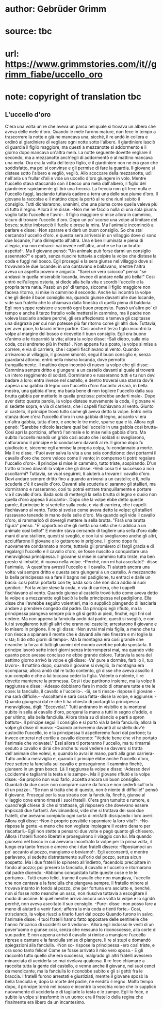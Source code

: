 # author: Gebrüder Grimm
# source: tbc
# url: https://www.grimmstories.com/it//grimm_fiabe/uccello_oro
# note: copyright of translation tbc

## L'uccello d'oro 

C'era una volta un re che aveva un parco nel quale si trovava un albero
che aveva delle mele d'oro. Quando le mele furono mature, non fece in
tempo a trascorrere la notte e già ne mancava una, sicché‚ il re andò in
collera e ordinò al giardiniere di vegliare ogni notte sotto l'albero.
Il giardiniere lasciò di guardia il figlio maggiore, ma questi a
mezzanotte si addormentò e il giorno dopo mancava un'altra mela. La
notte seguente dovette vegliare il secondo, ma a mezzanotte anch'egli
di addormentò e al mattino mancava una mela. Ora era la volta del terzo
figlio, e il giardiniere non ne era gran che soddisfatto, ma poi si
convinse e gli permise di fare la guardia. Il giovane si distese sotto
l'albero e vegliò, vegliò. Allo scoccare della mezzanotte, udì
nell'aria un frullar d'ali e vide un uccello d'oro giungere in volo.
Mentre l'uccello stava staccando con il becco una mela dall'albero, il
figlio del giardiniere rapidamente gli tirò una freccia. La freccia non
gli fece nulla e l'uccello fuggì, lasciando tuttavia cadere a terra una
delle sue piume d'oro. Il giovane la raccolse e il mattino dopo la
portò al re che riunì subito il consiglio. Tutti dichiararono, unanimi,
che una piuma come quella valeva più di tutto il regno. Allora il re
disse: -Non me ne faccio nulla di una sola piuma: voglio tutto
l'uccello e l'avrò-. Il figlio maggiore si mise allora in cammino,
sicuro di trovare l'uccello d'oro. Dopo un po' scorse una volpe al
limitare del bosco; subito imbracciò il fucile e prese la mira. Ma
l'animale incominciò a parlare e disse: -Non sparare e ti darò un buon
consiglio. So che stai cercando l'uccello d'oro, e questa sera
arriverai in un villaggio dove ci sono due locande, l'una dirimpetto
all'altra. Una è ben illuminata e piena di allegria, ma non entrarci:
vai invece nell'altra, anche se ha un brutto aspetto!-. Ma il giovane
pensò: "Un animale può forse darmi un consiglio assennato?" e sparò,
senza riuscire tuttavia a colpire la volpe che distese la coda e fuggì
nel bosco. Egli proseguì e la sera giunse nel villaggio dove si
trovavano le due locande: in una cantavano e ballavano, mentre l'altra
aveva un aspetto povero e angusto. "Sarei un vero sciocco" pensò "se
andassi in quella miserabile locanda, invece di andare nella più
bella!" Così entrò nell'allegra osteria, si diede alla bella vita e
scordò l'uccello e la propria terra natia. Passò un po' di tempo,
siccome il figlio maggiore non faceva ritorno, si mise in cammino il
secondo. Anche lui incontrò la volpe che gli diede il buon consiglio ma,
quando giunse davanti alle due locande, vide suo fratello che lo
chiamava dalla finestra di quella piena di baldoria. Egli non seppe
resistere e scordò ogni buon proposito. Passò un'altro po' di tempo e
anche il terzo fratello volle mettersi in cammino, ma il padre non
voleva lasciarlo andare perché‚ gli era affezionato e temeva gli
capitasse una disgrazia per cui non potesse più far ritorno come gli
altri due. Tuttavia, per aver pace, lo lasciò infine partire. Così anche
il terzo figlio incontrò la volpe al margine del bosco e ricevette il
buon consiglio. Egli era buono d'animo e le risparmiò la vita; allora
la volpe disse: -Sali dietro, sulla mia coda, così andremo più in
fretta!-. Non appena fu a posto, la volpe si mise a correre, e via di
carriera, che i capelli fischiavano al vento. Quando arrivarono al
villaggio, il giovane smontò, seguì il buon consiglio e, senza guardarsi
attorno, entrò nella misera locanda, dove pernottò tranquillamente. Il
mattino dopo incontrò di nuovo la volpe che gli disse: -Cammina sempre
dritto e giungerai a un castello davanti al quale si troverà un intero
reggimento di soldati. Dormiranno e russeranno tutti e tu non devi
badare a loro: entra invece nel castello, e dentro troverai una stanza
dov'è appesa una gabbia di legno con l'uccello d'oro Accanto vi sarà,
in bella mostra, una gabbia d'oro; ma bada bene di non togliere
l'uccello dalla sua brutta gabbia per metterlo in quella preziosa:
potrebbe andarti male-. Dopo aver detto queste parole, la volpe distese
nuovamente la coda, il giovane vi si sedette sopra, e via di carriera,
che i capelli fischiavano al vento. Giunto al castello, il principe
trovò tutto come gli aveva detto la volpe. Entrò nella stanza dove
c'era l'uccello d'oro in una gabbia di legno, accanto vi era
un'altra gabbia, tutta d'oro, e anche le tre mele, sparse qua e là.
Allora egli pensò: "Sarebbe ridicolo lasciare quel bell'uccello in una
gabbia così brutta- Così aprì la porticina, afferrò l'animale e lo mise
nella gabbia d'oro. Ma subito l'uccello mandò un grido così acuto che
i soldati si svegliarono, catturarono il principe e lo condussero
davanti al re. Il giorno dopo fu giudicato e, siccome egli ammise la
propria colpa, fu condannato a morte. Ma il re disse. -Puoi aver salva
la vita a una sola condizione: devi portarmi il cavallo d'oro che corre
veloce come il vento; in compenso ti potrò regalare l'uccello d'oro-.
Il principe si mise in cammino, tutto triste, sospirando. D'un tratto
si trovò davanti la volpe che gli disse: -Vedi cosa ti è successo a non
ascoltarmi? Tuttavia, se vuoi seguirmi, ti aiuterò a trovare il cavallo
d'oro. Devi andare sempre dritto fino a quando arriverai a un castello;
e lì, nella scuderia c'è il cavallo d'oro. Davanti alla scuderia ci
saranno gli stallieri, ma dormiranno e russeranno, così tu potrai
entrare tranquillamente e portare via il cavallo d'oro. Bada solo di
mettergli la sella brutta di legno e cuoio non quella d'oro appesa lì
accanto-. Dopo che la volpe ebbe detto queste parole, il principe le si
sedette sulla coda, e via di carriera, che i capelli fischiavano al
vento. Tutto si svolse come aveva detto la volpe: gli stallieri
russavano tenendo in mano delle selle d'oro. Ma quando egli vide il
cavallo d'oro, si rammaricò di dovergli mettere la sella brutta. "Farà
una brutta figura" pensò. "E' opportuno che gli metta una sella che
si addica a un animale così bello!" E mentre stava cercando di togliere
una sella d'oro dalle mani di uno stalliere, questi si svegliò, e con
lui si svegliarono anche gli altri, acciuffarono il giovane e lo
gettarono in prigione. Il giorno dopo fu nuovamente condannato a morte,
tuttavia gli promisero di fargli grazia e di regalargli l'uccello e il
cavallo d'oro, se fosse riuscito a conquistare una meravigliosa
principessa. Il giovane si mise in cammino tutto triste, ma ben presto
si imbatté‚ di nuovo nella volpe. -Perché‚ non mi hai ascoltato?- disse
l'animale. -A quest'ora avresti l'uccello e il cavallo. Ti aiuterò
ancora una volta: vai sempre dritto e questa sera giungerai a un
castello. A mezzanotte la bella principessa va a fare il bagno nel
padiglione, tu entraci e dalle un bacio: così potrai portarla con te;
bada solo che non dica addio ai suoi genitori.- Poi la volpe stese la
coda, e via di carriera, che i capelli fischiavano al vento. Quando
giunse al castello trovò tutto come aveva detto la volpe e a mezzanotte
egli baciò la bella principessa nel padiglione. Ella disse che
l'avrebbe seguito volentieri, ma lo supplicò piangendo di lasciarla
andare a prendere congedo dal padre. Da principio egli rifiutò, ma la
principessa piangeva sempre più e gli si gettò ai piedi, finché‚ egli
finì col cedere. Ma non appena la fanciulla andò dal padre, questi si
svegliò, e con lui si svegliarono tutti gli altri che erano nel
castello; arrestarono il giovane e lo misero in prigione. Il re gli
disse: -Non avrai mai mia figlia, a meno che tu non riesca a spianare il
monte che è davanti alle mie finestre e mi toglie la vista; ti do otto
giorni di tempo-. Ma la montagna era così grande che neanche la forza di
tutti gli uomini del mondo avrebbe potuto spostarla. Il principe lavorò
sette interi giorni senza interrompersi mai, ma quando vide quanto poco
avesse concluso ne ebbe grande dolore. Tuttavia la sera del settimo
giorno arrivò la volpe e gli disse: -Va' pure a dormire, farò io il,
tuo lavoro-. Il mattino dopo, quando il giovane si svegliò, la montagna
era scomparsa; allora andò dal re tutto contento, gli disse che aveva
assolto il suo compito e che a lui toccava ceder la figlia. Volente o
nolente, il re dovette mantenere la promessa. Così i due partirono
insieme, ma la volpe li raggiunse e disse: -Adesso dobbiamo fare in modo
di ottenere tutte e tre le cose: la fanciulla, il cavallo e l'uccello-.
-Sì, se ti riesce- rispose il giovane -ma sarà difficile.- -Ascoltami e
sarà cosa fatta- disse la volpe, e aggiunse: -Quando giungerai dal re
che ti ha chiesto di portargli la principessa meravigliosa, digli:
"Eccovela!." Tutti andranno in visibilio e tu monterai subito in sella
al cavallo d'oro, porgerai la mano a tutti in segno d'addio, e per
ultimo, alla bella fanciulla. Allora tirala su di slancio e parti a
spron battuto-. Il principe seguì il consiglio e si portò via la bella
fanciulla; allora la volpe gli disse di nuovo: -Quando arriveremo
davanti al castello dov'è custodito l'uccello, io e la principessa ti
aspetteremo fuori dal portone; tu invece entrerai nel cortile a cavallo
dicendo: "Vedete bene che vi ho portato l'animale che volevate!."
Essi allora ti porteranno l'uccello, ma tu rimarrai seduto a cavallo e
dirai che anche tu vuoi vedere se davvero si tratta dell'animale che
volevi, e, quando lo avrai in mano, parti alla gran carriera-. Tutto
andò a meraviglia e, quando il principe ebbe anche l'uccello d'oro,
fece sedere la fanciulla sul cavallo e proseguirono il cammino finché‚
giunsero in un gran bosco. Là li raggiunse la volpe e disse: -Adesso
devi uccidermi e tagliarmi la testa e le zampe-. Ma il giovane rifiutò e
la volpe disse: -Se proprio non vuoi farlo, accetta ancora un buon
consiglio. Guardati da due cose: non comprare carne da forca e non
sederti sull'orlo di un pozzo-. "Se non si tratta che di questo, non è
niente di difficile!" pensò il giovane. Proseguì per la sua strada con
la fanciulla, finché‚ giunse al villaggio dove erano rimasti i suoi
fratelli. C'era gran tumulto e rumore, e quand'egli chiese di che si
trattasse, gli risposero che dovevano essere impiccati due furfanti.
Avvicinandosi, vide che si trattava dei suoi due fratelli, che avevano
compiuto ogni sorta di misfatti dissipando i loro averi. Allora egli
disse: -Non è proprio possibile risparmiare la loro vita?-. -No- rispose
la gente -a meno che non vogliate impiegare il vostro denaro per
riscattarli.- Egli non stette a pensarci due volte e pagò quanto gli
chiesero. Allora i fratelli furono liberati e proseguirono il viaggio
con lui. Ma quando giunsero nel bosco in cui avevano incontrato la volpe
per la prima volta, il luogo era tanto fresco e ameno che i due fratelli
dissero: -Riposiamoci un po' accanto al pozzo, mangiamo e beviamo!-.
Egli acconsentì, e mentre parlavano, si sedette distrattamente
sull'orlo del pozzo, senza alcun sospetto. Ma i due fratelli lo
spinsero all'indietro, facendolo precipitare in fondo al pozzo; poi
presero la fanciulla, il cavallo e l'uccello e ritornarono dal padre
dicendo: -Abbiamo conquistato tutte queste cose e te le portiamo-. Tutti
erano felici, tranne il cavallo che non mangiava, l'uccello che non
cantava e la fanciulla che piangeva sempre. Il fratello minore si
trovava intanto in fondo al pozzo, che per fortuna era asciutto e,
benché‚ non si fosse rotto neanche un osso, non riusciva tuttavia a
escogitare il modo di uscirne. In quel mentre arrivò ancora una volta la
volpe e lo sgridò perché‚ non aveva ascoltato il suo consiglio. -Pure-
disse -non posso fare a meno di aiutarti a venir fuori; afferra la mia
coda e tienti forte.- Così, strisciando, la volpe riuscì a tirarlo fuori
dal pozzo Quando furono in salvo, l'animale disse: -I tuoi fratelli
hanno fatto appostare delle sentinelle che hanno l'incarico di
ucciderti se ti vedono-. Allora egli indossò le vesti di un pover'uomo
e giunse così, senza che nessuno lo riconoscesse, alla corte di suo
padre. E non appena arrivò il cavallo si rimise a mangiare l'uccello
riprese a cantare e la fanciulla smise di piangere. Il re si stupì e
domandò spiegazioni alla fanciulla. -Non so- rispose la principessa -ero
così triste, e ora sono tanto felice! Come se fosse arrivato il mio vero
sposo.- E gli raccontò tutto quello che era successo, malgrado gli altri
fratelli avessero minacciata di ucciderla se mai rivelava qualcosa. Il
re fece chiamare a raccolta tutta la gente del castello, e venne anche
il giovane, nei suoi cenci da mendicante, ma la fanciulla lo riconobbe
subito e gli si gettò fra le braccia. I fratelli furono arrestati e
giustiziati, mentre il giovane sposò la bella fanciulla e, dopo la morte
del padre, ne ereditò il regno. Molto tempo dopo, il principe tornò nel
bosco e incontrò la vecchia volpe che lo supplicò nuovamente di
ucciderla e di tagliarle la testa e le zampe. Egli lo fece, e subito la
volpe si trasformò in un uomo: era il fratello della regina che
finalmente era libero da un incantesimo.
